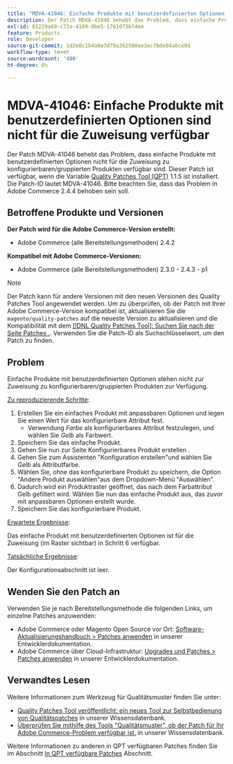 ```yaml
---
title: "MDVA-41046: Einfache Produkte mit benutzerdefinierten Optionen sind nicht für die Zuweisung verfügbar"
description: Der Patch MDVA-41046 behebt das Problem, dass einfache Produkte mit benutzerdefinierten Optionen nicht für die Zuweisung zu konfigurierbaren/gruppierten Produkten verfügbar sind. Dieser Patch ist verfügbar, wenn das [Quality Patches Tool (QPT)](/help/announcements/adobe-commerce-announcements/magento-quality-patches-released-new-tool-to-self-serve-quality-patches.md) 1.1.5 installiert ist. Die Patch-ID lautet MDVA-41046. Bitte beachten Sie, dass das Problem in Adobe Commerce 2.4.4 behoben sein soll.
exl-id: 01229a69-c72a-4189-9be5-1761073b74ee
feature: Products
role: Developer
source-git-commit: 1d2e0c1b4a8e3d79a362500ee3ec7bde84a6ce0d
workflow-type: tm+mt
source-wordcount: '480'
ht-degree: 0%

---
```


# MDVA-41046: Einfache Produkte mit benutzerdefinierten Optionen sind nicht für die Zuweisung verfügbar

Der Patch MDVA-41046 behebt das Problem, dass einfache Produkte mit benutzerdefinierten Optionen nicht für die Zuweisung zu konfigurierbaren/gruppierten Produkten verfügbar sind. Dieser Patch ist verfügbar, wenn die Variable [Quality Patches Tool (QPT)](/help/announcements/adobe-commerce-announcements/magento-quality-patches-released-new-tool-to-self-serve-quality-patches.md) 1.1.5 ist installiert. Die Patch-ID lautet MDVA-41046. Bitte beachten Sie, dass das Problem in Adobe Commerce 2.4.4 behoben sein soll.

## Betroffene Produkte und Versionen

**Der Patch wird für die Adobe Commerce-Version erstellt:**

* Adobe Commerce (alle Bereitstellungsmethoden) 2.4.2

**Kompatibel mit Adobe Commerce-Versionen:**

* Adobe Commerce (alle Bereitstellungsmethoden) 2.3.0 - 2.4.3 - p1

>[!NOTE]
>
>Der Patch kann für andere Versionen mit den neuen Versionen des Quality Patches Tool angewendet werden. Um zu überprüfen, ob der Patch mit Ihrer Adobe Commerce-Version kompatibel ist, aktualisieren Sie die `magento/quality-patches` auf die neueste Version zu aktualisieren und die Kompatibilität mit dem [[!DNL Quality Patches Tool]: Suchen Sie nach der Seite Patches .](https://devdocs.magento.com/quality-patches/tool.html#patch-grid). Verwenden Sie die Patch-ID als Suchschlüsselwort, um den Patch zu finden.

## Problem

Einfache Produkte mit benutzerdefinierten Optionen stehen nicht zur Zuweisung zu konfigurierbaren/gruppierten Produkten zur Verfügung.

<u>Zu reproduzierende Schritte</u>:

1. Erstellen Sie ein einfaches Produkt mit anpassbaren Optionen und legen Sie einen Wert für das konfigurierbare Attribut fest.
   * Verwendung *Farbe* als konfigurierbares Attribut festzulegen, und wählen Sie *Gelb* als Farbwert.
1. Speichern Sie das einfache Produkt.
1. Gehen Sie nun zur Seite Konfigurierbares Produkt erstellen .
1. Gehen Sie zum Assistenten &quot;Konfiguration erstellen&quot;und wählen Sie *Gelb* als Attributfarbe.
1. Wählen Sie, ohne das konfigurierbare Produkt zu speichern, die Option &quot;Andere Produkt auswählen&quot;aus dem Dropdown-Menü &quot;Auswählen&quot;.
1. Dadurch wird ein Produktraster geöffnet, das nach dem Farbattribut Gelb gefiltert wird. Wählen Sie nun das einfache Produkt aus, das zuvor mit anpassbaren Optionen erstellt wurde.
1. Speichern Sie das konfigurierbare Produkt.

<u>Erwartete Ergebnisse</u>:

Das einfache Produkt mit benutzerdefinierten Optionen ist für die Zuweisung (im Raster sichtbar) in Schritt 6 verfügbar.

<u>Tatsächliche Ergebnisse</u>:

Der Konfigurationsabschnitt ist leer.

## Wenden Sie den Patch an

Verwenden Sie je nach Bereitstellungsmethode die folgenden Links, um einzelne Patches anzuwenden:

* Adobe Commerce oder Magento Open Source vor Ort: [Software-Aktualisierungshandbuch > Patches anwenden](https://devdocs.magento.com/guides/v2.4/comp-mgr/patching/mqp.html) in unserer Entwicklerdokumentation.
* Adobe Commerce über Cloud-Infrastruktur: [Upgrades und Patches > Patches anwenden](https://devdocs.magento.com/cloud/project/project-patch.html) in unserer Entwicklerdokumentation.

## Verwandtes Lesen

Weitere Informationen zum Werkzeug für Qualitätsmuster finden Sie unter:

* [Quality Patches Tool veröffentlicht: ein neues Tool zur Selbstbedienung von Qualitätspatches](/help/announcements/adobe-commerce-announcements/magento-quality-patches-released-new-tool-to-self-serve-quality-patches.md) in unserer Wissensdatenbank.
* [Überprüfen Sie mithilfe des Tools &quot;Qualitätsmuster&quot;, ob der Patch für Ihr Adobe Commerce-Problem verfügbar ist.](/help/support-tools/patches-available-in-qpt-tool/check-patch-for-magento-issue-with-magento-quality-patches.md) in unserer Wissensdatenbank.

Weitere Informationen zu anderen in QPT verfügbaren Patches finden Sie im Abschnitt [In QPT verfügbare Patches](https://support.magento.com/hc/en-us/sections/360010506631-Patches-available-in-MQP-tool-) Abschnitt.
